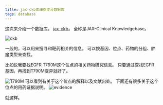 ```yaml
---
title: jax-ckb体细胞变异数据库
tags: database
---
```


这次来介绍一个数据库。
[jax-ckb](https://ckb.jax.org/)。
全称是JAX-Clinical Knowledgebase。

![ckb](https://raw.githubusercontent.com/pzweuj/pzweuj.github.io/master/downloads/images/jax-ckb.PNG)

一般的，可以用来搜寻和靶药相关的信息。
可以按基因、位点、药物的分组、肿瘤类型来查找。

比如说我要找EGFR T790M这个位点的相关药物研究信息。
只要通过查找EGFR基因，再找到T790M变异就好了。

![T790M](https://raw.githubusercontent.com/pzweuj/pzweuj.github.io/master/downloads/images/T790M.PNG)
可以看到有关于这个位点的解释以及文献出处。
下面还有很多关于这个位点的用药证据说明。
![evidence](https://raw.githubusercontent.com/pzweuj/pzweuj.github.io/master/downloads/images/T790M_evidence.PNG)

就这样。


[T_T]:快让我离开这个伤心地。